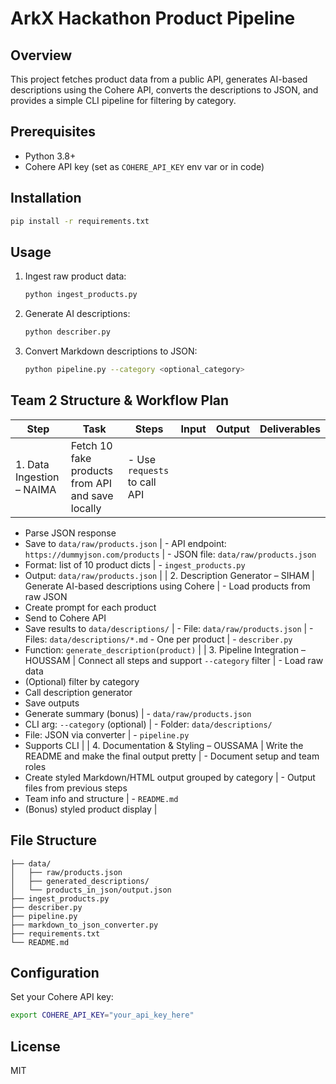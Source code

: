 # ArkX Hackathon Product Pipeline

## Overview
This project fetches product data from a public API, generates AI-based descriptions using the Cohere API, converts the descriptions to JSON, and provides a simple CLI pipeline for filtering by category.

## Prerequisites
- Python 3.8+
- Cohere API key (set as `COHERE_API_KEY` env var or in code)

## Installation
```bash
pip install -r requirements.txt
```

## Usage
1. Ingest raw product data:
   ```bash
   python ingest_products.py
   ```
2. Generate AI descriptions:
   ```bash
   python describer.py
   ```
3. Convert Markdown descriptions to JSON:
   ```bash
   python pipeline.py --category <optional_category>
   ```

## Team 2 Structure & Workflow Plan
| Step | Task | Steps | Input | Output | Deliverables |
| --- | --- | --- | --- | --- | --- |
| 1. Data Ingestion – NAIMA | Fetch 10 fake products from API and save locally | - Use `requests` to call API  
- Parse JSON response  
- Save to `data/raw/products.json` | - API endpoint: `https://dummyjson.com/products` | - JSON file: `data/raw/products.json`  
- Format: list of 10 product dicts | - `ingest_products.py`  
- Output: `data/raw/products.json` |
| 2. Description Generator – SIHAM | Generate AI-based descriptions using Cohere | - Load products from raw JSON  
- Create prompt for each product  
- Send to Cohere API  
- Save results to `data/descriptions/` | - File: `data/raw/products.json` | - Files: `data/descriptions/*.md`  - One per product | - `describer.py`  
- Function: `generate_description(product)` |
| 3. Pipeline Integration – HOUSSAM | Connect all steps and support `--category` filter | - Load raw data  
- (Optional) filter by category  
- Call description generator  
- Save outputs  
- Generate summary (bonus) | - `data/raw/products.json`  
- CLI arg: `--category` (optional) | - Folder: `data/descriptions/`  
- File: JSON via converter | - `pipeline.py`  
- Supports CLI |
| 4. Documentation & Styling – OUSSAMA | Write the README and make the final output pretty | - Document setup and team roles  
- Create styled Markdown/HTML output grouped by category | - Output files from previous steps  
- Team info and structure | - `README.md`  
- (Bonus) styled product display | 

## File Structure
```
├── data/
│   ├── raw/products.json
│   ├── generated_descriptions/
│   └── products_in_json/output.json
├── ingest_products.py
├── describer.py
├── pipeline.py
├── markdown_to_json_converter.py
├── requirements.txt
└── README.md
```

## Configuration
Set your Cohere API key:
```bash
export COHERE_API_KEY="your_api_key_here"
```

## License
MIT
